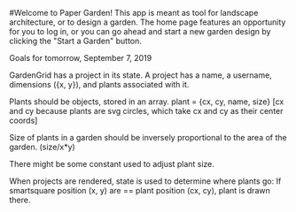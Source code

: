 #Welcome to Paper Garden!
This app is meant as tool for landscape architecture, or to design a garden. The home page features an opportunity for you to log in, or you can go ahead and start a new garden design by clicking the "Start a Garden" button. 

Goals for tomorrow, September 7, 2019

GardenGrid has a project in its state. A project has a name, a username, dimensions ({x, y}), and plants associated with it. 

Plants should be objects, stored in an array. plant = {cx, cy, name, size} 
  [cx and cy because plants are svg circles, which take cx and cy as their center coords]

Size of plants in a garden should be inversely proportional to the area of the garden. (size/x*y)

There might be some constant used to adjust plant size.

When projects are rendered, state is used to determine where plants go:
  If smartsquare position (x, y) are == plant position (cx, cy), plant is drawn there.
